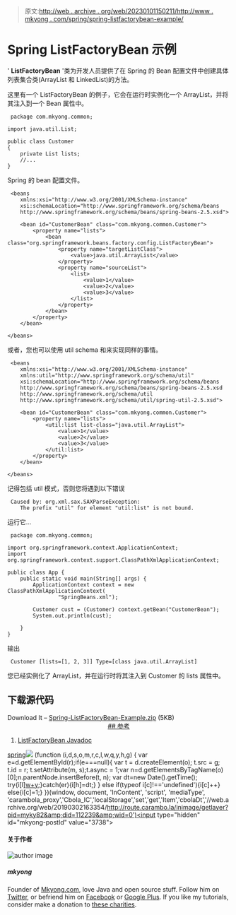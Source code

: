 > 原文:[http://web . archive . org/web/20230101150211/http://www . mkyong . com/spring/spring-listfactorybean-example/](http://web.archive.org/web/20230101150211/http://www.mkyong.com/spring/spring-listfactorybean-example/)

# Spring ListFactoryBean 示例

' **ListFactoryBean** '类为开发人员提供了在 Spring 的 Bean 配置文件中创建具体列表集合类(ArrayList 和 LinkedList)的方法。

这里有一个 ListFactoryBean 的例子，它会在运行时实例化一个 ArrayList，并将其注入到一个 Bean 属性中。

```
 package com.mkyong.common;

import java.util.List;

public class Customer 
{
	private List lists;
	//...
} 
```

Spring 的 bean 配置文件。

```
 <beans 
	xmlns:xsi="http://www.w3.org/2001/XMLSchema-instance"
	xsi:schemaLocation="http://www.springframework.org/schema/beans
	http://www.springframework.org/schema/beans/spring-beans-2.5.xsd">

	<bean id="CustomerBean" class="com.mkyong.common.Customer">
		<property name="lists">
			<bean class="org.springframework.beans.factory.config.ListFactoryBean">
				<property name="targetListClass">
					<value>java.util.ArrayList</value>
				</property>
				<property name="sourceList">
					<list>
						<value>1</value>
						<value>2</value>
						<value>3</value>
					</list>
				</property>
			</bean>
		</property>
	</bean>

</beans> 
```

或者，您也可以使用 util schema 和<list>来实现同样的事情。</list>

```
 <beans 
	xmlns:xsi="http://www.w3.org/2001/XMLSchema-instance" 
	xmlns:util="http://www.springframework.org/schema/util"
	xsi:schemaLocation="http://www.springframework.org/schema/beans
	http://www.springframework.org/schema/beans/spring-beans-2.5.xsd
	http://www.springframework.org/schema/util
	http://www.springframework.org/schema/util/spring-util-2.5.xsd">

	<bean id="CustomerBean" class="com.mkyong.common.Customer">
		<property name="lists">
			<util:list list-class="java.util.ArrayList">
				<value>1</value>
				<value>2</value>
				<value>3</value>
			</util:list>
		</property>
	</bean>

</beans> 
```

记得包括 util 模式，否则您将遇到以下错误

```
 Caused by: org.xml.sax.SAXParseException: 
	The prefix "util" for element "util:list" is not bound. 
```

运行它…

```
 package com.mkyong.common;

import org.springframework.context.ApplicationContext;
import org.springframework.context.support.ClassPathXmlApplicationContext;

public class App {
	public static void main(String[] args) {
		ApplicationContext context = new ClassPathXmlApplicationContext(
				"SpringBeans.xml");

		Customer cust = (Customer) context.getBean("CustomerBean");
		System.out.println(cust);

	}
} 
```

输出

```
 Customer [lists=[1, 2, 3]] Type=[class java.util.ArrayList] 
```

您已经实例化了 ArrayList，并在运行时将其注入到 Customer 的 lists 属性中。

## 下载源代码

Download It – [Spring-ListFactoryBean-Example.zip](http://web.archive.org/web/20190302163354/http://www.mkyong.com/wp-content/uploads/2010/03/Spring-ListFactoryBean-Example.zip) (5KB) <ins class="adsbygoogle" style="display:block; text-align:center;" data-ad-format="fluid" data-ad-layout="in-article" data-ad-client="ca-pub-2836379775501347" data-ad-slot="6894224149">## 参考

1.  [ListFactoryBean Javadoc](http://web.archive.org/web/20190302163354/http://static.springsource.org/spring/docs/2.5.x/api/org/springframework/beans/factory/config/ListFactoryBean.html)

[spring](http://web.archive.org/web/20190302163354/http://www.mkyong.com/tag/spring/)</ins>![](../Images/e5e7650d838ec69285ea6c4593c6e093.png) (function (i,d,s,o,m,r,c,l,w,q,y,h,g) { var e=d.getElementById(r);if(e===null){ var t = d.createElement(o); t.src = g; t.id = r; t.setAttribute(m, s);t.async = 1;var n=d.getElementsByTagName(o)[0];n.parentNode.insertBefore(t, n); var dt=new Date().getTime(); try{i[l][w+y](h,i[l][q+y](h)+'&amp;'+dt);}catch(er){i[h]=dt;} } else if(typeof i[c]!=='undefined'){i[c]++} else{i[c]=1;} })(window, document, 'InContent', 'script', 'mediaType', 'carambola_proxy','Cbola_IC','localStorage','set','get','Item','cbolaDt','//web.archive.org/web/20190302163354/http://route.carambo.la/inimage/getlayer?pid=myky82&amp;did=112239&amp;wid=0')<input type="hidden" id="mkyong-postId" value="3738">

#### 关于作者

![author image](../Images/ca2e89eb1618dc379b3eec3da5022da1.png)

##### mkyong

Founder of [Mkyong.com](http://web.archive.org/web/20190302163354/http://mkyong.com/), love Java and open source stuff. Follow him on [Twitter](http://web.archive.org/web/20190302163354/https://twitter.com/mkyong), or befriend him on [Facebook](http://web.archive.org/web/20190302163354/http://www.facebook.com/java.tutorial) or [Google Plus](http://web.archive.org/web/20190302163354/https://plus.google.com/110948163568945735692?rel=author). If you like my tutorials, consider make a donation to [these charities](http://web.archive.org/web/20190302163354/http://www.mkyong.com/blog/donate-to-charity/).